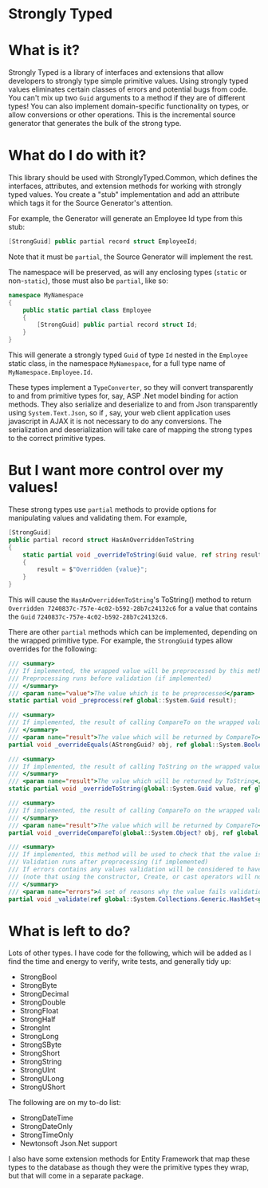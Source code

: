 ﻿Strongly Typed
==============

# What is it?

Strongly Typed is a library of interfaces and extensions that allow developers to strongly type simple primitive values. 
Using strongly typed values eliminates certain classes of errors and potential bugs from code. You can't mix up two `Guid`
arguments to a method if they are of different types! You can also implement domain-specific functionality on types, or
allow conversions or other operations.  This is the incremental source generator that generates the bulk of the strong
type.

# What do I do with it?

This library should be used with StronglyTyped.Common, which defines the interfaces, attributes,  and extension methods 
for working with strongly typed values. You create a "stub" implementation and add an attribute which tags it for the 
Source Generator's attention.

For example, the Generator will generate an Employee Id type from this stub:

``` csharp
[StrongGuid] public partial record struct EmployeeId;
```

Note that it must be `partial`, the Source Generator will implement the rest.

The namespace will be preserved, as will any enclosing types (`static` or non-`static`), those must also be `partial`, 
like so:

``` csharp
namespace MyNamespace
{
    public static partial class Employee
    {
        [StrongGuid] public partial record struct Id;
    }
}
```

This will generate a strongly typed `Guid` of type `Id` nested in the `Employee` static class, in the namespace `MyNamespace`, 
for a full type name of `MyNamespace.Employee.Id`.

These types implement a `TypeConverter`, so they will convert transparently to and from primitive types for, say, ASP .Net
model binding for action methods. They also serialize and deserialize to and from Json transparently using `System.Text.Json`,
so if , say, your web client application uses javascript in AJAX it is not necessary to do any conversions. The serialization 
and deserialization will take care of mapping the strong types to the correct primitive types.

# But I want more control over my values!

These strong types use `partial` methods to provide options for manipulating values and validating them. For example, 

``` csharp
[StrongGuid]
public partial record struct HasAnOverriddenToString
{
    static partial void _overrideToString(Guid value, ref string result)
    {
        result = $"Overridden {value}";
    }
}
```

This will cause the `HasAnOverriddenToString`'s ToString() method to return `Overridden 7240837c-757e-4c02-b592-28b7c24132c6` for a value that
contains the `Guid` `7240837c-757e-4c02-b592-28b7c24132c6`.

There are other `partial` methods which can be implemented, depending on the wrapped primitive type. For example, the `StrongGuid` types allow
overrides for the following:

``` csharp
/// <summary>
/// If implemented, the wrapped value will be preprocessed by this method before creation
/// Preprocessing runs before validation (if implemented)
/// </summary>
/// <param name="value">The value which is to be preprocessed</param>
static partial void _preprocess(ref global::System.Guid result);

/// <summary>
/// If implemented, the result of calling CompareTo on the wrapped value will be modified by this method
/// </summary>
/// <param name="result">The value which will be returned by CompareTo</param>
partial void _overrideEquals(AStrongGuid? obj, ref global::System.Boolean result);

/// <summary>
/// If implemented, the result of calling ToString on the wrapped value will be modified by this method
/// </summary>
/// <param name="result">The value which will be returned by ToString</param>
static partial void _overrideToString(global::System.Guid value, ref global::System.String result);

/// <summary>
/// If implemented, the result of calling CompareTo on the wrapped value will be modified by this method
/// </summary>
/// <param name="result">The value which will be returned by CompareTo</param>
partial void _overrideCompareTo(global::System.Object? obj, ref global::System.Int32 result);

/// <summary>
/// If implemented, this method will be used to check that the value is valid.
/// Validation runs after preprocessing (if implemented)
/// If errors contains any values validation will be considered to have failed.
/// (note that using the constructor, Create, or cast operators will not use this method)
/// </summary>
/// <param name="errors">A set of reasons why the value fails validation</param>
partial void _validate(ref global::System.Collections.Generic.HashSet<global::System.String> errors);
```

# What is left to do?

Lots of other types. I have code for the following, which will be added as I find the time and energy to verify,
write tests, and generally tidy up:

* StrongBool
* StrongByte
* StrongDecimal
* StrongDouble
* StrongFloat
* StrongHalf
* StrongInt
* StrongLong
* StrongSByte
* StrongShort
* StrongString
* StrongUInt
* StrongULong
* StrongUShort

The following are on my to-do list:

* StrongDateTime
* StrongDateOnly
* StrongTimeOnly
* Newtonsoft Json.Net support

I also have some extension methods for Entity Framework that map these types to the database as though they were
the primitive types they wrap, but that will come in a separate package.